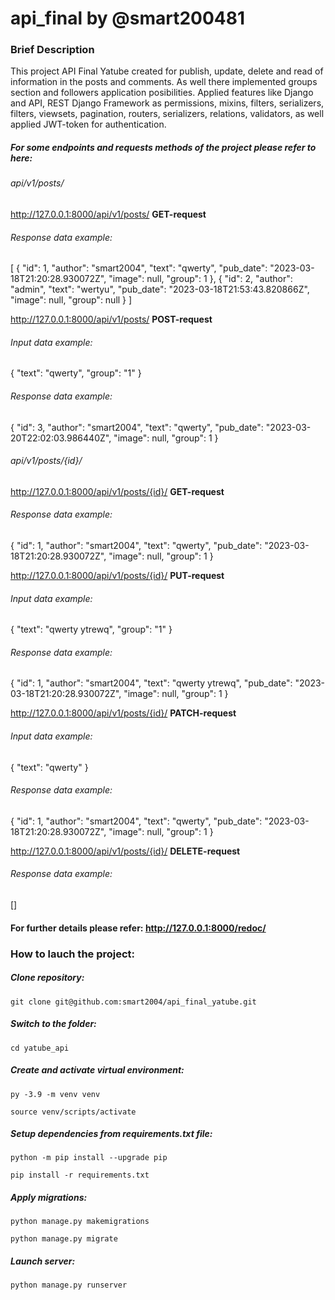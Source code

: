 # api_final by @smart200481 <Mikhail Sutormin>

### Brief Description

This project API Final Yatube created for publish, update, delete and read of information in the posts and comments.
As well there implemented groups section and followers application posibilities.
Applied features like Django and API, REST Django Framework as permissions, mixins, filters,  serializers, filters, viewsets, pagination, routers, serializers, relations, validators, as well applied JWT-token for authentication.


##### For some endpoints and requests methods of the project please refer to here:

###### api/v1/posts/

http://127.0.0.1:8000/api/v1/posts/
**GET-request**

###### Response data example:
[
    {
        "id": 1,
        "author": "smart2004",
        "text": "qwerty",
        "pub_date": "2023-03-18T21:20:28.930072Z",
        "image": null,
        "group": 1
    },
    {
        "id": 2,
        "author": "admin",
        "text": "wertyu",
        "pub_date": "2023-03-18T21:53:43.820866Z",
        "image": null,
        "group": null
    }
]

http://127.0.0.1:8000/api/v1/posts/
**POST-request**

###### Input data example:
{
    "text": "qwerty",
    "group": "1"
}

###### Response data example:
{
    "id": 3,
    "author": "smart2004",
    "text": "qwerty",
    "pub_date": "2023-03-20T22:02:03.986440Z",
    "image": null,
    "group": 1
}


###### api/v1/posts/{id}/

http://127.0.0.1:8000/api/v1/posts/{id}/
**GET-request**

###### Response data example:
{
    "id": 1,
    "author": "smart2004",
    "text": "qwerty",
    "pub_date": "2023-03-18T21:20:28.930072Z",
    "image": null,
    "group": 1
}

http://127.0.0.1:8000/api/v1/posts/{id}/
**PUT-request**

###### Input data example:
{
    "text": "qwerty ytrewq",
    "group": "1"
}

###### Response data example:
{
    "id": 1,
    "author": "smart2004",
    "text": "qwerty ytrewq",
    "pub_date": "2023-03-18T21:20:28.930072Z",
    "image": null,
    "group": 1
}

http://127.0.0.1:8000/api/v1/posts/{id}/
**PATCH-request**

###### Input data example:
{
    "text": "qwerty"
}

###### Response data example:
{
    "id": 1,
    "author": "smart2004",
    "text": "qwerty",
    "pub_date": "2023-03-18T21:20:28.930072Z",
    "image": null,
    "group": 1
}

http://127.0.0.1:8000/api/v1/posts/{id}/
**DELETE-request**

###### Response data example:
[]


#### For further details please refer: http://127.0.0.1:8000/redoc/


### How to lauch the project:

##### Clone repository:

```
git clone git@github.com:smart2004/api_final_yatube.git
```

##### Switch to the folder:

```
cd yatube_api
```

##### Create and activate virtual environment:

```
py -3.9 -m venv venv
```

```
source venv/scripts/activate
```


##### Setup dependencies from requirements.txt file:

```
python -m pip install --upgrade pip
```

```
pip install -r requirements.txt
```

##### Apply migrations:

```
python manage.py makemigrations
```

```
python manage.py migrate
```

##### Launch server:

```
python manage.py runserver
```